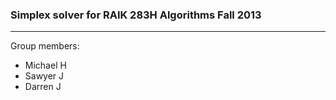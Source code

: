 ### Simplex solver for RAIK 283H Algorithms Fall 2013

---

Group members:
- Michael H
- Sawyer J
- Darren J